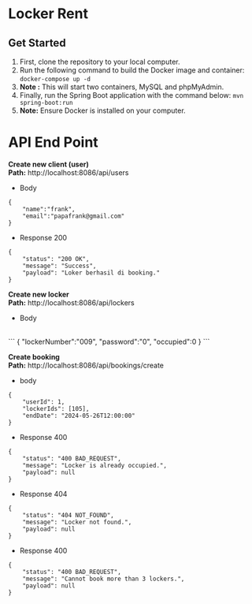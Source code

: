 # Locker Rent
## Get Started

1. First, clone the repository to your local computer.
2. Run the following command to build the Docker image and container:  `docker-compose up -d`
3. **Note :** This will start two containers, MySQL and phpMyAdmin.
4. Finally, run the Spring Boot application with the command below: `mvn spring-boot:run`
5. **Note:** Ensure Docker is installed on your computer.

# API End Point

**Create new client (user)**
<br>
**Path:** http://localhost:8086/api/users
<br>
- Body
```
{
	"name":"frank",
	"email":"papafrank@gmail.com"
}
 ```
- Response 200
```
{
	"status": "200 OK",
	"message": "Success",
	"payload": "Loker berhasil di booking."
}
```

**Create new locker**
<br>
**Path:** http://localhost:8086/api/lockers
- Body
<br>
```
{
	"lockerNumber":"009",
	"password":"0",
	"occupied":0
}
```
<br>

**Create booking**
<br>
**Path:** http://localhost:8086/api/bookings/create
<br>
- body
```
{
	"userId": 1,
	"lockerIds": [105],
	"endDate": "2024-05-26T12:00:00"
}
```
- Response 400
```
{
	"status": "400 BAD_REQUEST",
	"message": "Locker is already occupied.",
	"payload": null
}
```
- Response 404
```
{
	"status": "404 NOT_FOUND",
	"message": "Locker not found.",
	"payload": null
}
```
- Response 400
```
{
	"status": "400 BAD_REQUEST",
	"message": "Cannot book more than 3 lockers.",
	"payload": null
}
```

